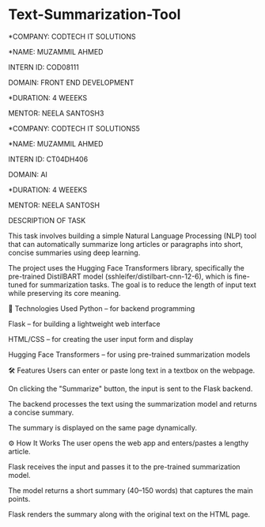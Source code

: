 # Text-Summarization-Tool

*COMPANY: CODTECH IT SOLUTIONS

*NAME: MUZAMMIL AHMED

INTERN ID: COD08111

DOMAIN: FRONT END DEVELOPMENT

*DURATION: 4 WEEEKS

MENTOR: NEELA SANTOSH3

*COMPANY: CODTECH IT SOLUTIONS5

*NAME: MUZAMMIL AHMED

INTERN ID: CT04DH406

DOMAIN: AI

*DURATION: 4 WEEEKS

MENTOR: NEELA SANTOSH

DESCRIPTION OF TASK

This task involves building a simple Natural Language Processing (NLP) tool that can automatically summarize long articles or paragraphs into short, concise summaries using deep learning.

The project uses the Hugging Face Transformers library, specifically the pre-trained DistilBART model (sshleifer/distilbart-cnn-12-6), which is fine-tuned for summarization tasks. The goal is to reduce the length of input text while preserving its core meaning.

🔧 Technologies Used
Python – for backend programming

Flask – for building a lightweight web interface

HTML/CSS – for creating the user input form and display

Hugging Face Transformers – for using pre-trained summarization models

🛠 Features
Users can enter or paste long text in a textbox on the webpage.

On clicking the "Summarize" button, the input is sent to the Flask backend.

The backend processes the text using the summarization model and returns a concise summary.

The summary is displayed on the same page dynamically.

⚙️ How It Works
The user opens the web app and enters/pastes a lengthy article.

Flask receives the input and passes it to the pre-trained summarization model.

The model returns a short summary (40–150 words) that captures the main points.

Flask renders the summary along with the original text on the HTML page.
